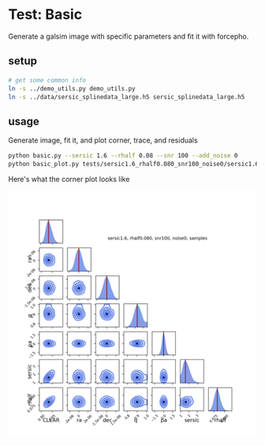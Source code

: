 # Test: Basic

Generate a galsim image with specific parameters and fit it with forcepho.

## setup

```sh
# get some common info
ln -s ../demo_utils.py demo_utils.py
ln -s ../data/sersic_splinedata_large.h5 sersic_splinedata_large.h5
```

## usage

Generate image, fit it, and plot corner, trace, and residuals
```sh
python basic.py --sersic 1.6 --rhalf 0.08 --snr 100 --add_noise 0
python basic_plot.py tests/sersic1.6_rhalf0.080_snr100_noise0/sersic1.6_rhalf0.080_snr100_noise0
```

Here's what the corner plot looks like

![Corner plot for basic fit](./sersic1.6_rhalf0.080_snr100_noise0_samples_corner.png)